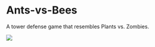 # Ants-vs-Bees
A tower defense game that resembles Plants vs. Zombies.

![](img/7adf5c_b9fc26637ac143678a88f014ff8caa2a~mv2.gif)

